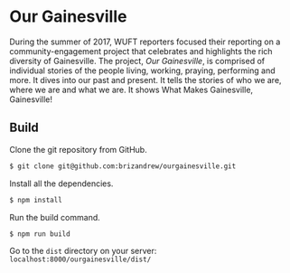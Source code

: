 # Our Gainesville
During the summer of 2017, WUFT reporters focused their reporting on a community-engagement project that celebrates and highlights the rich diversity of Gainesville. The project, _Our Gainesville_, is comprised of individual stories of the people living, working, praying, performing and more. It dives into our past and present. It tells the stories of who we are, where we are and what we are. It shows What Makes Gainesville, Gainesville!

## Build
Clone the git repository from GitHub.
```bash
$ git clone git@github.com:brizandrew/ourgainesville.git
```

Install all the dependencies.
```bash
$ npm install
```

Run the build command.
```bash
$ npm run build
```

Go to the `dist` directory on your server:
`localhost:8000/ourgainesville/dist/`
